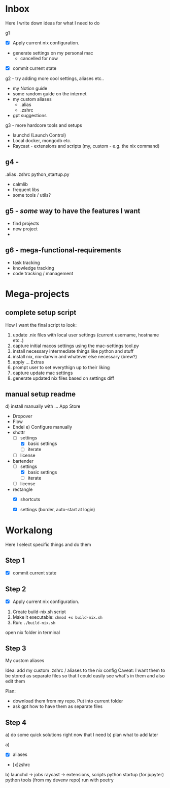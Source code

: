 # Inbox
Here I write down ideas for what I need to do

g1
- [x] Apply current nix configuration. 
- generate settings on my personal mac
    - cancelled for now
- [x] commit current state

g2 - try adding more cool settings, aliases etc..
- my Notion guide
- some random guide on the internet
- my custom aliases
    - .alias
    - .zshrc
- gpt suggestions

g3 - more hardcore tools and setups
- launchd (Launch Control)
- Local docker, mongodb etc.
- Raycast - extensions and scripts (my, custom - e.g. the nix command)

## g4 - 
.alias
.zshrc
python_startup.py

- calmlib
- frequent libs
- some tools / utils? 

## g5 - _some_ way to have the features I want
- find projects
- new project
- 

## g6 - mega-functional-requirements
- task tracking
- knowledge tracking
- code tracking / management

# Mega-projects

## complete setup script

How I want the final script to look:

1) update .nix files with local user settings (current username, hostname etc..)
2) capture initial macos settings using the mac-settings tool.py
3) install necessary intermediate things like python and stuff
4) install nix, nix-darwin and whatever else necessary (brew?)
5) apply ...
Extras
6) prompt user to set everythign up to their liking
7) capture update mac settings
8) generate updated nix files based on settings diff

## manual setup readme

d) install manually with ... App Store
- Dropover
- Flow
- Endel
e) Configure manually
- shottr
	- [ ] settings
		- [x] basic settings
		- [ ] iterate
	- [ ] license
- bartender
	- [ ] settings
		- [x] basic settings
		- [ ] iterate
	- [ ] license
- rectangle
	- [x] shortcuts
	- [x] settings (border, auto-start at login)


# Workalong
Here I select specific things and do them

## Step 1
- [x] commit current state

## Step 2
- [x] Apply current nix configuration. 

1. Create build-nix.sh script
2. Make it executable: `chmod +x build-nix.sh`
3. Run: `./build-nix.sh`

open nix folder in terminal

## Step 3
My custom aliases

Idea: add my custom .zshrc / aliases to the nix config
Caveat:
I want them to be stored as separate files so that I could easily see what's in them and also edit them

Plan:
- download them from my repo. Put into current folder
- ask gpt how to have them as separate files

## Step 4

a) do some quick solutions right now that I need
b) plan what to add later

a)
- [x] aliases
- [x]zshrc

b) 
launchd -> jobs
raycast -> extensions, scripts
python startup (for jupyter)
python tools (from my devenv repo)
run with poetry